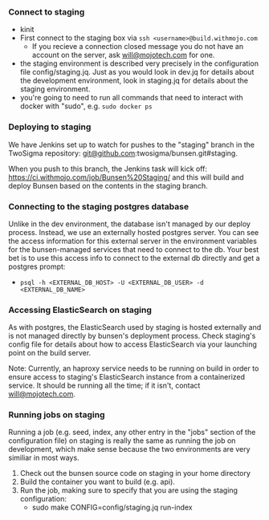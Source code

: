 ### Connect to staging

  * kinit
  * First connect to the staging box via `ssh <username>@build.withmojo.com`
    * If you recieve a connection closed message you do not have an account on the server, ask will@mojotech.com for one.
  * the staging environment is described very precisely in the configuration file
    config/staging.jq. Just as you would look in dev.jq for details about the
    development environment, look in staging.jq for details about the staging
    environment.
  * you're going to need to run all commands that need to interact with docker
    with "sudo", e.g. `sudo docker ps`

### Deploying to staging

We have Jenkins set up to watch for pushes to the "staging" branch in the
TwoSigma repository:  git@github.com:twosigma/bunsen.git#staging.

When you push to this branch, the Jenkins task will kick off:
https://ci.withmojo.com/job/Bunsen%20Staging/ and this will build and deploy Bunsen based
on the contents in the staging branch.


### Connecting to the staging postgres database

Unlike in the dev environment, the database isn't managed by our deploy
process.  Instead, we use an externally hosted postgres server.  You can see the
access information for this external server in the environment variables for the
bunsen-managed services that need to connect to the db.  Your best bet is to use
this access info to connect to the external db directly and get a postgres prompt:

* `psql -h <EXTERNAL_DB_HOST> -U <EXTERNAL_DB_USER> -d <EXTERNAL_DB_NAME>`

### Accessing ElasticSearch on staging

As with postgres, the ElasticSearch used by staging is hosted externally and is
not managed directly by bunsen's deployment process.  Check staging's config
file for details about how to access ElasticSearch via your launching point on
the build server.

Note: Currently, an haproxy service needs to be running on build in order to
ensure access to staging's ElasticSearch instance from a containerized service.
It should be running all the time; if it isn't, contact will@mojotech.com.

### Running jobs on staging

Running a job (e.g. seed, index, any other entry in the "jobs"
section of the configuration file) on staging is really the same as running the
job on development, which make sense because the two environments are very
similiar in most ways.

1. Check out the bunsen source code on staging in your home directory
2. Build the container you want to build (e.g. api).
3. Run the job, making sure to specify that you are using the staging
   configuration:
    * sudo make CONFIG=config/staging.jq run-index


